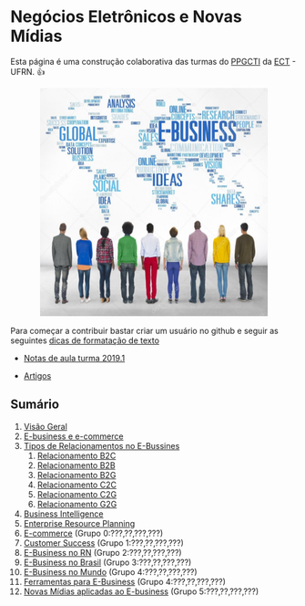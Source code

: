 # Negócios Eletrônicos e Novas Mídias

Esta página é uma construção colaborativa das turmas do [PPGCTI](http://www.posgraduacao.ufrn.br/ppgcti) da [ECT](http://www.ufrn.br) - UFRN. :+1:
<p align="center">
    <img src="imagens/ebusiness.jpg" width="400" height="400"/>
</p>

Para começar a contribuir bastar criar um usuário no github e seguir as seguintes [dicas de formatação de texto](https://guides.github.com/features/mastering-markdown/)

* [Notas de aula turma 2019.1](https://docs.google.com/presentation/d/1xQqUvFyEG-6cAQXxxaRPadqaLk0Or5JVpKzoZe0478Y/edit?usp=sharing)

* [Artigos](artigos/readme.md)

## Sumário

1. [Visão Geral](visaogeral.md)
1. [E-business e e-commerce](ebusinessecommerce.md)
1. [Tipos de Relacionamentos no E-Bussines](tiposrelacionamento.md)
   1. [Relacionamento B2C](b2c.md)
   1. [Relacionamento B2B](b2b.md)
   1. [Relacionamento B2G](b2g.md)
   1. [Relacionamento C2C](c2c.md)
   1. [Relacionamento C2G](c2g.md)
   1. [Relacionamento G2G](g2g.md)
1. [Business Intelligence](bi.md)
1. [Enterprise Resource Planning](erp.md)
1. [E-commerce](ecommerce.md) (Grupo 0:???,??,???,???)
1. [Customer Success](customersuccess.md) (Grupo 1:???,??,???,???)
1. [E-Business no RN](ebusinessnoRN.md) (Grupo 2:???,??,???,???)
1. [E-Business no Brasil](ebusinessnobrasil.md) (Grupo 3:???,??,???,???)
1. [E-Business no Mundo](ebusinessmundo.md) (Grupo 4:???,??,???,???)
1. [Ferramentas para E-Business](ferramentasparaebusiness.md) (Grupo 4:???,??,???,???)
1. [Novas Mídias aplicadas ao E-business](novasmidias.md) (Grupo 5:???,??,???,???)

 
